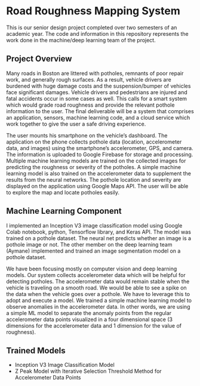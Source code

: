# Road Roughness Mapping System

This is our senior design project completed over two semesters of an academic year. The code and information in this repository represents the work done in the machine/deep learning team of the project.

## Project Overview

Many roads in Boston are littered with potholes, remnants of poor repair work, and generally rough surfaces. As a result, vehicle drivers are burdened with huge damage costs and the suspension/bumper of vehicles face significant damages. Vehicle drivers and pedestrians are injured and fatal accidents occur in some cases as well. This calls for a smart system which would grade road roughness and provide the relevant pothole information to the user. The final deliverable will be a system that comprises an application, sensors, machine learning code, and a cloud service which work together to give the user a safe driving experience.

The user mounts his smartphone on the vehicle’s dashboard. The application on the phone collects pothole data (location, accelerometer data, and images) using the smartphone’s accelerometer, GPS, and camera. The information is uploaded to Google Firebase for storage and processing. Multiple machine learning models are trained on the collected images for predicting the roughness or severity of the potholes. A simple machine learning model is also trained on the accelerometer data to supplement the results from the neural networks. The pothole location and severity are displayed on the application using Google Maps API. The user will be able to explore the map and locate potholes easily.

## Machine Learning Component

I implemented an Inception V3 image classification model using Google Colab notebook, python, Tensorflow library, and Keras API. The model was trained on a pothole dataset. The neural net predicts whether an image is a pothole image or not. The other member on the deep learning team (Aymane) implemented and trained an image segmentation model on a pothole dataset.

We have been focusing mostly on computer vision and deep learning models. Our system collects accelerometer data which will be helpful for detecting potholes. The accelerometer data would remain stable when the vehicle is traveling on a smooth road. We would be able to see a spike on the data when the vehicle goes over a pothole. We have to leverage this to adopt and execute a model. We trained a simple machine learning model to observe anomalies in the accelerometer data. In other words, we are using a simple ML model to separate the anomaly points from the regular accelerometer data points visualized in a four dimensional space (3 dimensions for the accelerometer data and 1 dimension for the value of roughness). 

## Trained Models

- Inception V3 Image Classification Model
- Z Peak Model with Iterative Selection Threshold Method for Accelerometer Data Points

